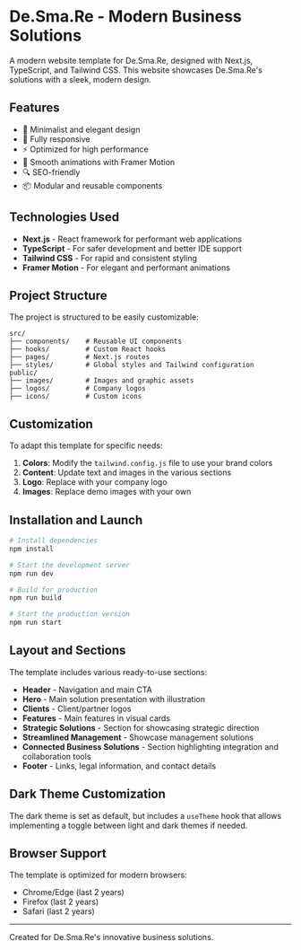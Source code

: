 # De.Sma.Re - Modern Business Solutions

A modern website template for De.Sma.Re, designed with Next.js, TypeScript, and Tailwind CSS. This website showcases De.Sma.Re's solutions with a sleek, modern design.

## Features

- 🎨 Minimalist and elegant design
- 📱 Fully responsive
- ⚡ Optimized for high performance
- 🔄 Smooth animations with Framer Motion
- 🔍 SEO-friendly
- 📦 Modular and reusable components

## Technologies Used

- **Next.js** - React framework for performant web applications
- **TypeScript** - For safer development and better IDE support
- **Tailwind CSS** - For rapid and consistent styling
- **Framer Motion** - For elegant and performant animations

## Project Structure

The project is structured to be easily customizable:

```
src/
├── components/    # Reusable UI components
├── hooks/         # Custom React hooks
├── pages/         # Next.js routes
├── styles/        # Global styles and Tailwind configuration
public/
├── images/        # Images and graphic assets
├── logos/         # Company logos
├── icons/         # Custom icons
```

## Customization

To adapt this template for specific needs:

1. **Colors**: Modify the `tailwind.config.js` file to use your brand colors
2. **Content**: Update text and images in the various sections
3. **Logo**: Replace with your company logo
4. **Images**: Replace demo images with your own

## Installation and Launch

```bash
# Install dependencies
npm install

# Start the development server
npm run dev

# Build for production
npm run build

# Start the production version
npm run start
```

## Layout and Sections

The template includes various ready-to-use sections:

- **Header** - Navigation and main CTA
- **Hero** - Main solution presentation with illustration
- **Clients** - Client/partner logos
- **Features** - Main features in visual cards
- **Strategic Solutions** - Section for showcasing strategic direction
- **Streamlined Management** - Showcase management solutions
- **Connected Business Solutions** - Section highlighting integration and collaboration tools
- **Footer** - Links, legal information, and contact details

## Dark Theme Customization

The dark theme is set as default, but includes a `useTheme` hook that allows implementing a toggle between light and dark themes if needed.

## Browser Support

The template is optimized for modern browsers:

- Chrome/Edge (last 2 years)
- Firefox (last 2 years)
- Safari (last 2 years)

---

Created for De.Sma.Re's innovative business solutions.
